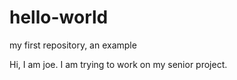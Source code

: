 # hello-world
my first repository, an example

Hi, I am joe.  I am trying to work on my senior project.
